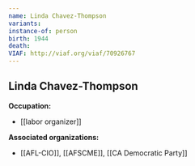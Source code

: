 ```yaml
---
name: Linda Chavez-Thompson
variants: 
instance-of: person
birth: 1944
death: 
VIAF: http://viaf.org/viaf/70926767
---
```

## Linda Chavez-Thompson

**Occupation:** 
- [[labor organizer]]

**Associated organizations:** 
- [[AFL-CIO]], [[AFSCME]], [[CA Democratic Party]]